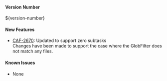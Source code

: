 #### Version Number
${version-number}

#### New Features
 - [CAF-2670](https://jira.autonomy.com/browse/CAF-2670): Updated to support zero subtasks  
    Changes have been made to support the case where the GlobFilter does not match any files.

#### Known Issues
 - None

